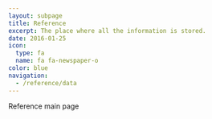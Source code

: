 ```yaml
---
layout: subpage
title: Reference
excerpt: The place where all the information is stored.
date: 2016-01-25
icon:
  type: fa
  name: fa fa-newspaper-o
color: blue
navigation:
  - /reference/data
---
```


Reference main page